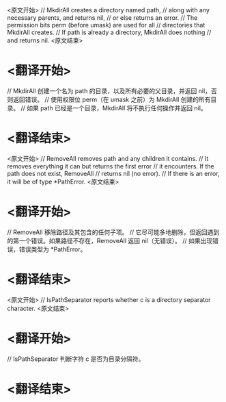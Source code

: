 
<原文开始>
// MkdirAll creates a directory named path,
// along with any necessary parents, and returns nil,
// or else returns an error.
// The permission bits perm (before umask) are used for all
// directories that MkdirAll creates.
// If path is already a directory, MkdirAll does nothing
// and returns nil.
<原文结束>

# <翻译开始>
// MkdirAll 创建一个名为 path 的目录，以及所有必要的父目录，并返回 nil，否则返回错误。
// 使用权限位 perm（在 umask 之前）为 MkdirAll 创建的所有目录。
// 如果 path 已经是一个目录，MkdirAll 将不执行任何操作并返回 nil。
# <翻译结束>


<原文开始>
// RemoveAll removes path and any children it contains.
// It removes everything it can but returns the first error
// it encounters. If the path does not exist, RemoveAll
// returns nil (no error).
// If there is an error, it will be of type *PathError.
<原文结束>

# <翻译开始>
// RemoveAll 移除路径及其包含的任何子项。
// 它尽可能多地删除，但返回遇到的第一个错误。如果路径不存在，RemoveAll 返回 nil（无错误）。
// 如果出现错误，错误类型为 *PathError。
# <翻译结束>


<原文开始>
// IsPathSeparator reports whether c is a directory separator character.
<原文结束>

# <翻译开始>
// IsPathSeparator 判断字符 c 是否为目录分隔符。
# <翻译结束>

